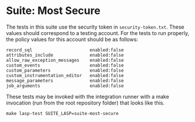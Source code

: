 Suite: Most Secure
==================================================
The tests in this suite use the security token in `security-token.txt`. These values should correspond to a testing account. For the tests to run properly, the policy values for this account should be as follows:

    record_sql                      enabled:false
    attributes_include              enabled:false
    allow_raw_exception_messages    enabled:false
    custom_events                   enabled:false
    custom_parameters               enabled:false
    custom_instrumentation_editor   enabled:false
    message_parameters              enabled:false
    job_arguments                   enabled:false

These tests may be invoked with the integration runner with a make invocation (run from the root repository folder) that looks like this.

    make lasp-test SUITE_LASP=suite-most-secure
